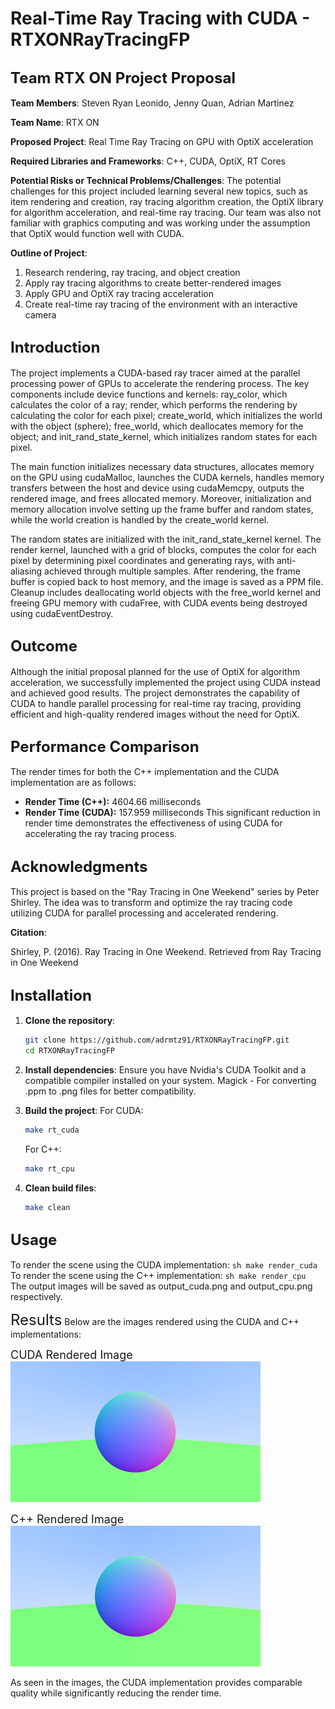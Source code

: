 # Real-Time Ray Tracing with CUDA - RTXONRayTracingFP

## <font size="5">Team RTX ON Project Proposal</font>

**Team Members**: Steven Ryan Leonido, Jenny Quan, Adrian Martinez

**Team Name**: RTX ON

**Proposed Project**: Real Time Ray Tracing on GPU with OptiX acceleration

**Required Libraries and Frameworks**: C++, CUDA, OptiX, RT Cores

**Potential Risks or Technical Problems/Challenges**: 
The potential challenges for this project included learning several new topics, such as item rendering and creation, ray tracing algorithm creation, the OptiX library for algorithm acceleration, and real-time ray tracing. Our team was also not familiar with graphics computing and was working under the assumption that OptiX would function well with CUDA.

**Outline of Project**: 
1. Research rendering, ray tracing, and object creation
2. Apply ray tracing algorithms to create better-rendered images
3. Apply GPU and OptiX ray tracing acceleration
4. Create real-time ray tracing of the environment with an interactive camera

## <font size="5">Introduction</font>

The project implements a CUDA-based ray tracer aimed at the parallel processing power of GPUs to accelerate the rendering process. The key components include device functions and kernels: ray_color, which calculates the color of a ray; render, which performs the rendering by calculating the color for each pixel; create_world, which initializes the world with the object (sphere); free_world, which deallocates memory for the object; and init_rand_state_kernel, which initializes random states for each pixel. 

The main function initializes necessary data structures, allocates memory on the GPU using cudaMalloc, launches the CUDA kernels, handles memory transfers between the host and device using cudaMemcpy, outputs the rendered image, and frees allocated memory. Moreover, initialization and memory allocation involve setting up the frame buffer and random states, while the world creation is handled by the create_world kernel. 

The random states are initialized with the init_rand_state_kernel kernel. The render kernel, launched with a grid of blocks, computes the color for each pixel by determining pixel coordinates and generating rays, with anti-aliasing achieved through multiple samples. After rendering, the frame buffer is copied back to host memory, and the image is saved as a PPM file. Cleanup includes deallocating world objects with the free_world kernel and freeing GPU memory with cudaFree, with CUDA events being destroyed using cudaEventDestroy.

## <font size="5">Outcome</font>

Although the initial proposal planned for the use of OptiX for algorithm acceleration, we successfully implemented the project using CUDA instead and achieved good results. The project demonstrates the capability of CUDA to handle parallel processing for real-time ray tracing, providing efficient and high-quality rendered images without the need for OptiX.

## <font size="5">Performance Comparison</font>

The render times for both the C++ implementation and the CUDA implementation are as follows:

- **Render Time (C++):** 4604.66 milliseconds
- **Render Time (CUDA):** 157.959 milliseconds
This significant reduction in render time demonstrates the effectiveness of using CUDA for accelerating the ray tracing process.

## <font size="5">Acknowledgments</font>

This project is based on the "Ray Tracing in One Weekend" series by Peter Shirley. The idea was to transform and optimize the ray tracing code utilizing CUDA for parallel processing and accelerated rendering.

**Citation**:

Shirley, P. (2016). Ray Tracing in One Weekend. Retrieved from Ray Tracing in One Weekend

## <font size="5">Installation</font>

1. **Clone the repository**:
    ```sh
    git clone https://github.com/adrmtz91/RTXONRayTracingFP.git
    cd RTXONRayTracingFP
    ```

2. **Install dependencies**:
    Ensure you have Nvidia's CUDA Toolkit and a compatible compiler installed on your system.
    Magick - For converting .ppm to .png files for better compatibility.

3. **Build the project**:
    For CUDA:
    ```sh
    make rt_cuda
    ```

    For C++:
    ```sh
    make rt_cpu
    ```

4. **Clean build files**:
    ```sh
    make clean
    ```

## <font size="5">Usage</font>

To render the scene using the CUDA implementation:
    ```sh
    make render_cuda
    ```
To render the scene using the C++ implementation:
    ```sh
    make render_cpu
    ```
The output images will be saved as output_cuda.png and output_cpu.png respectively.

<font size="5">Results</font>
Below are the images rendered using the CUDA and C++ implementations:

<font size="4">CUDA Rendered Image</font>
![CUDA Rendered Image](images/output_cuda.png)

<font size="4">C++ Rendered Image</font>
![C++ Rendered Image](images/output_cpu.png)

As seen in the images, the CUDA implementation provides comparable quality while significantly reducing the render time.